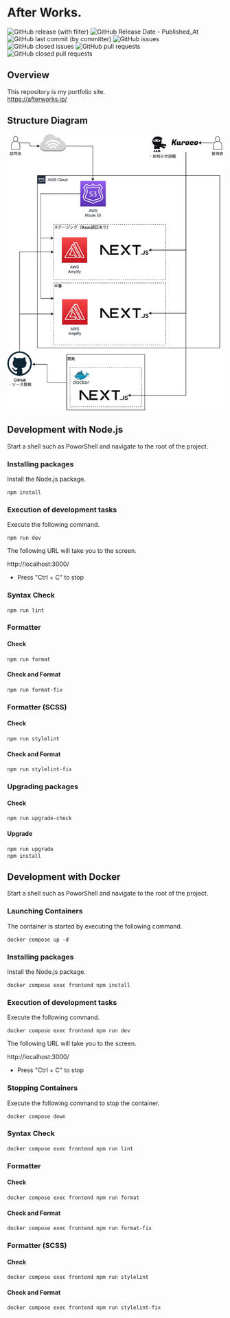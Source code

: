 # After Works.

![GitHub release (with filter)](https://img.shields.io/github/v/release/InumberX/after_works-v006) ![GitHub Release Date - Published_At](https://img.shields.io/github/release-date/InumberX/after_works-v006) ![GitHub last commit (by committer)](https://img.shields.io/github/last-commit/InumberX/after_works-v006) ![GitHub issues](https://img.shields.io/github/issues/InumberX/after_works-v006) ![GitHub closed issues](https://img.shields.io/github/issues-closed/InumberX/after_works-v006) ![GitHub pull requests](https://img.shields.io/github/issues-pr/InumberX/after_works-v006) ![GitHub closed pull requests](https://img.shields.io/github/issues-pr-closed/InumberX/after_works-v006)

## Overview

This repository is my portfolio site.  
https://afterworks.jp/

## Structure Diagram

![Structure Diagram](readme/img/configuration_diagram.jpg)

## Development with Node.js

Start a shell such as PoworShell and navigate to the root of the project.

### Installing packages

Install the Node.js package.

```shell
npm install
```

### Execution of development tasks

Execute the following command.

```shell
npm run dev
```

The following URL will take you to the screen.

http://localhost:3000/

- Press "Ctrl + C" to stop

### Syntax Check

```shell
npm run lint
```

### Formatter

#### Check

```shell
npm run format
```

#### Check and Format

```shell
npm run format-fix
```

### Formatter (SCSS)

#### Check

```shell
npm run stylelint
```

#### Check and Format

```shell
npm run stylelint-fix
```

### Upgrading packages

#### Check

```shell
npm run upgrade-check
```

#### Upgrade

```shell
npm run upgrade
npm install
```

## Development with Docker

Start a shell such as PoworShell and navigate to the root of the project.

### Launching Containers

The container is started by executing the following command.

```shell
docker compose up -d
```

### Installing packages

Install the Node.js package.

```shell
docker compose exec frontend npm install
```

### Execution of development tasks

Execute the following command.

```shell
docker compose exec frontend npm run dev
```

The following URL will take you to the screen.

http://localhost:3000/

- Press "Ctrl + C" to stop

### Stopping Containers

Execute the following command to stop the container.

```shell
docker compose down
```

### Syntax Check

```shell
docker compose exec frontend npm run lint
```

### Formatter

#### Check

```shell
docker compose exec frontend npm run format
```

#### Check and Format

```shell
docker compose exec frontend npm run format-fix
```

### Formatter (SCSS)

#### Check

```shell
docker compose exec frontend npm run stylelint
```

#### Check and Format

```shell
docker compose exec frontend npm run stylelint-fix
```
